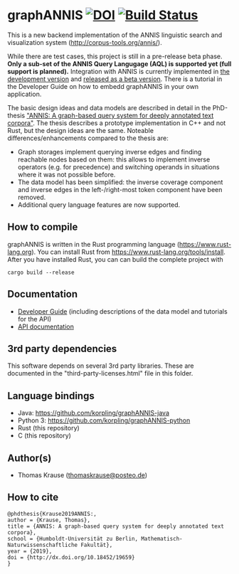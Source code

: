 # graphANNIS  [![DOI](https://zenodo.org/badge/DOI/10.5281/zenodo.2598164.svg)](https://doi.org/10.5281/zenodo.2598164) [![Build Status](https://travis-ci.org/korpling/graphANNIS.svg?branch=develop)](https://travis-ci.org/korpling/graphANNIS)



This is a new backend implementation of the ANNIS linguistic search and visualization system (http://corpus-tools.org/annis/). 

While there are test cases, this project is still in a pre-release beta phase. 
**Only a sub-set of the ANNIS Query Langugage (AQL) is supported yet (full support is planned).**
Integration with ANNIS is currently implemented in [the development version](https://github.com/korpling/ANNIS/tree/develop) and [released as a beta version](http://corpus-tools.org/annis/download.html).
There is a tutorial in the Developer Guide on how to embedd graphANNIS in your own application.

The basic design ideas and data models are described in detail in the PhD-thesis  ["ANNIS: A graph-based query system for deeply annotated text corpora"](https://doi.org/10.18452/19659). The thesis describes a prototype implementation in C++ and not Rust, but the design ideas are the same.
Noteable differences/enhancements compared to the thesis are:
- Graph storages implement querying inverse edges and finding reachable nodes based on them: this allows to implement inverse operators (e.g. for precedence) and  switching operands in situations where it was not possible before.
- The data model has been simplified: the inverse coverage component and inverse edges in the left-/right-most token component have been removed.
- Additional query language features are now supported.

## How to compile

graphANNIS is written in the Rust programming language (https://www.rust-lang.org).
You can install Rust from https://www.rust-lang.org/tools/install.
After you have installed Rust, you can can build the complete project with

```
cargo build --release
```

## Documentation

- [Developer Guide](https://korpling.github.io/graphANNIS/docs/v0.27) (including descriptions of the data model and tutorials for the API)
- [API documentation](https://docs.rs/graphannis/)

## 3rd party dependencies

This software depends on several 3rd party libraries. These are documented in the "third-party-licenses.html" file in this folder.

## Language bindings

- Java: https://github.com/korpling/graphANNIS-java
- Python 3: https://github.com/korpling/graphANNIS-python
- Rust (this repository)
- C (this repository)

## Author(s)

* Thomas Krause (thomaskrause@posteo.de)

## How to cite


```
@phdthesis{Krause2019ANNIS:,
author = {Krause, Thomas},
title = {ANNIS: A graph-based query system for deeply annotated text corpora},
school = {Humboldt-Universität zu Berlin, Mathematisch-Naturwissenschaftliche Fakultät},
year = {2019},
doi = {http://dx.doi.org/10.18452/19659}
}
```
